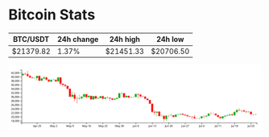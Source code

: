 # Bitcoin Stats

BTC/USDT|24h change|24h high|24h low|
|---|---|---|---|
|$21379.82|1.37%|$21451.33|$20706.50|

<img src="./chart.svg">
